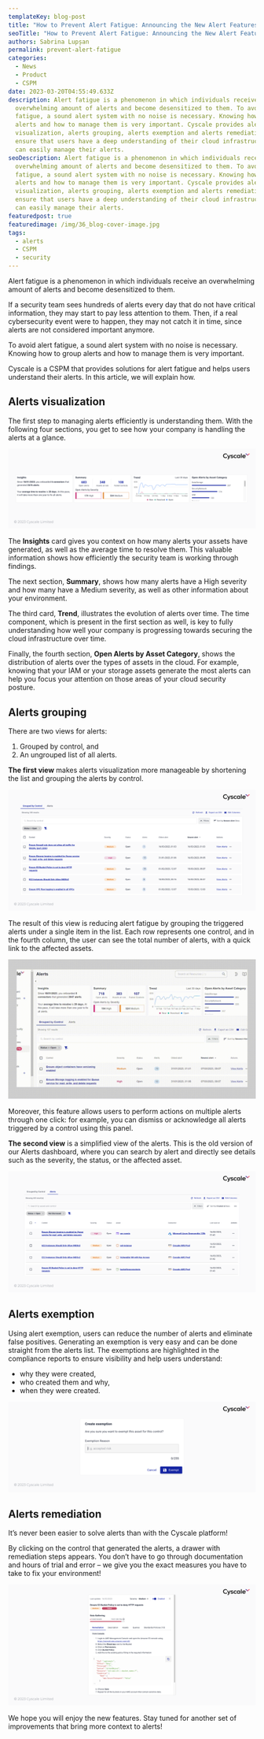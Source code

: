 ```yaml
---
templateKey: blog-post
title: "How to Prevent Alert Fatigue: Announcing the New Alert Features"
seoTitle: "How to Prevent Alert Fatigue: Announcing the New Alert Features"
authors: Sabrina Lupșan
permalink: prevent-alert-fatigue
categories:
  - News
  - Product
  - CSPM
date: 2023-03-20T04:55:49.633Z
description: Alert fatigue is a phenomenon in which individuals receive an
  overwhelming amount of alerts and become desensitized to them. To avoid alert
  fatigue, a sound alert system with no noise is necessary. Knowing how to group
  alerts and how to manage them is very important. Cyscale provides alerts
  visualization, alerts grouping, alerts exemption and alerts remediation to
  ensure that users have a deep understanding of their cloud infrastructure and
  can easily manage their alerts.
seoDescription: Alert fatigue is a phenomenon in which individuals receive an
  overwhelming amount of alerts and become desensitized to them. To avoid alert
  fatigue, a sound alert system with no noise is necessary. Knowing how to group
  alerts and how to manage them is very important. Cyscale provides alerts
  visualization, alerts grouping, alerts exemption and alerts remediation to
  ensure that users have a deep understanding of their cloud infrastructure and
  can easily manage their alerts.
featuredpost: true
featuredimage: /img/36_blog-cover-image.jpg
tags:
  - alerts
  - CSPM
  - security
---
```

<!--StartFragment-->

Alert fatigue is a phenomenon in which individuals receive an overwhelming amount of alerts and become desensitized to them.  

If a security team sees hundreds of alerts every day that do not have critical information, they may start to pay less attention to them. Then, if a real cybersecurity event were to happen, they may not catch it in time, since alerts are not considered important anymore. 

To avoid alert fatigue, a sound alert system with no noise is necessary. Knowing how to group alerts and how to manage them is very important. 

Cyscale is a CSPM that provides solutions for alert fatigue and helps users understand their alerts. In this article, we will explain how. 

## Alerts visualization 

The first step to managing alerts efficiently is understanding them. With the following four sections, you get to see how your company is handling the alerts at a glance. 

<img src="/img/36_blog-1-cards.png" alt="Alerts visualization cards in the Cyscale platforrm" title="Alerts visualization cards in the Cyscale platforrm" class=" blog-image-shadow " style="width:auto;height:auto;"/>

The **Insights** card gives you context on how many alerts your assets have generated, as well as the average time to resolve them. This valuable information shows how efficiently the security team is working through findings. 

The next section, **Summary**, shows how many alerts have a High severity and how many have a Medium severity, as well as other information about your environment. 

The third card, **Trend**, illustrates the evolution of alerts over time. The time component, which is present in the first section as well, is key to fully understanding how well your company is progressing towards securing the cloud infrastructure over time. 

Finally, the fourth section, **Open Alerts by Asset Category**, shows the distribution of alerts over the types of assets in the cloud. For example, knowing that your IAM or your storage assets generate the most alerts can help you focus your attention on those areas of your cloud security posture. 

## Alerts grouping  

There are two views for alerts: 

1. Grouped by control, and 
2. An ungrouped list of all alerts. 

**The first view** makes alerts visualization more manageable by shortening the list and grouping the alerts by control.  

<img src="/img/36_blog-2-grouped-by-control.png" alt="Alerts grouped by control in the Cyscale platform" title="Alerts grouped by control in the Cyscale platform" class=" blog-image-shadow " style="width:auto;height:auto;"/>

The result of this view is reducing alert fatigue by grouping the triggered alerts under a single item in the list. Each row represents one control, and in the fourth column, the user can see the total number of alerts, with a quick link to the affected assets. 

<img src="/img/36_blog-gif-for-alerts.gif" alt="Seeing affected assets in the Cyscale platforrm" title="Seeing affected assets in the Cyscale platforrm" class=" blog-image-shadow " style="width:auto;height:auto;"/>

Moreover, this feature allows users to perform actions on multiple alerts through one click: for example, you can dismiss or acknowledge all alerts triggered by a control using this panel. 

**The second view** is a simplified view of the alerts. This is the old version of our Alerts dashboard, where you can search by alert and directly see details such as the severity, the status, or the affected asset.  

<img src="/img/36_blog-3-all-alerts.png" alt="All alerts page in the Cyscale platform" title="All alerts page in the Cyscale platform" class=" blog-image-shadow " style="width:auto;height:auto;"/>

## Alerts exemption 

Using alert exemption, users can reduce the number of alerts and eliminate false positives. Generating an exemption is very easy and can be done straight from the alerts list. The exemptions are highlighted in the compliance reports to ensure visibility and help users understand: 

* why they were created, 
* who created them and why,  
* when they were created. 

<img src="/img/36_blog-4-create-exemptions.png" alt="Creating exemptions in the Cyscale platform" title="Creating exemptions in the Cyscale platform" class=" blog-image-shadow " style="width:auto;height:auto;"/>

## Alerts remediation 

It’s never been easier to solve alerts than with the Cyscale platform!  

By clicking on the control that generated the alerts, a drawer with remediation steps appears. You don’t have to go through documentation and hours of trial and error – we give you the exact measures you have to take to fix your environment! 

<img src="/img/36_blog-5-remediation-steps.png" alt="Remediation steps in the Cyscale platform" title="Remediation steps in the Cyscale platform" class=" blog-image-shadow " style="width:auto;height:auto;"/>

We hope you will enjoy the new features. Stay tuned for another set of improvements that bring more context to alerts! 

<!--EndFragment-->